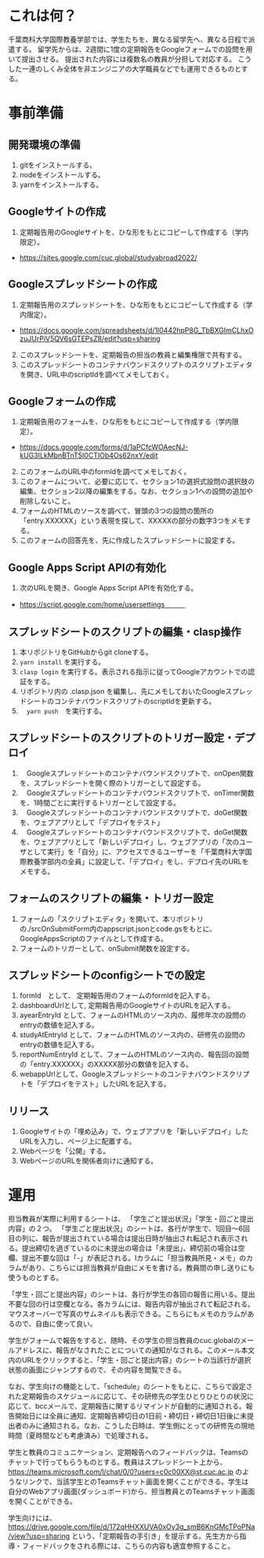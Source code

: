 # これは何？

千葉商科大学国際教養学部では、学生たちを、異なる留学先へ、異なる日程で派遣する。 留学先からは、2週間に1度の定期報告をGoogleフォームでの設問を用いて提出させる。 提出された内容には複数名の教員が分担して対応する。
こうした一連のしくみ全体を非エンジニアの大学職員などでも運用できるものとする。

# 事前準備

## 開発環境の準備

1. gitをインストールする。
2. nodeをインストールする。
3. yarnをインストールする。

## Googleサイトの作成

1. 定期報告用のGoogleサイトを、ひな形をもとにコピーして作成する（学内限定）。
  * https://sites.google.com/cuc.global/studyabroad2022/

## Googleスプレッドシートの作成

1. 定期報告用のスプレッドシートを、ひな形をもとにコピーして作成する（学内限定）。
  * https://docs.google.com/spreadsheets/d/1l0442hpP8G_TbBXGImCLhxOzuJUrPiV5QV6sGTEPsZ8/edit?usp=sharing
2. このスプレッドシートを、定期報告の担当の教員と編集権限で共有する。
3. このスプレッドシートのコンテナバウンドスクリプトのスクリプトエディタを開き、URL中のscriptIdを調べてメモしておく。

## Googleフォームの作成

1. 定期報告用のフォームを、ひな形をもとにコピーして作成する（学内限定）。
  * https://docs.google.com/forms/d/1aPCfcWOAecNJ-kUG3ILkMbnBTnT5I0CTIOb4Os62nxY/edit
2. このフォームのURL中のformIdを調べてメモしておく。
3. このフォームについて、必要に応じて、セクション1の選択式設問の選択肢の編集、セクション2以降の編集をする。なお、セクション1への設問の追加や削除しないこと。
4. フォームのHTMLのソースを調べて、冒頭の3つの設問の箇所の「entry.XXXXXX」という表現を探して、XXXXXの部分の数字3つをメモする。
5. このフォームの回答先を、先に作成したスプレッドシートに設定する。

## Google Apps Script APIの有効化

1. 次のURLを開き、Google Apps Script APIを有効化する。 
  * https://script.google.com/home/usersettings　　　

## スプレッドシートのスクリプトの編集・clasp操作

1. 本リポジトリをGitHubからgit cloneする。
2. `yarn install` を実行する。
3. `clasp login` を実行する。表示される指示に従ってGoogleアカウントでの認証をする。
4. リポジトリ内の .clasp.json を編集し、先にメモしておいたGoogleスプレッドシートのコンテナバウンドスクリプトのscriptIdを更新する。
5. 　`yarn push`　を実行する。

## スプレッドシートのスクリプトのトリガー設定・デプロイ

1. 　Googleスプレッドシートのコンテナバウンドスクリプトで、onOpen関数を、スプレッドシートを開く際のトリガーとして設定する。
2. 　Googleスプレッドシートのコンテナバウンドスクリプトで、onTimer関数を、1時間ごとに実行するトリガーとして設定する。
3. 　Googleスプレッドシートのコンテナバウンドスクリプトで、doGet関数を、ウェブアプリとして「デプロイをテスト」
4. 　Googleスプレッドシートのコンテナバウンドスクリプトで、doGet関数を、ウェブアプリとして「新しいデプロイ」し、ウェブアプリの「次のユーザとして実行」を「自分」に、アクセスできるユーザーを「千葉商科大学国際教養学部内の全員」に設定して、「デプロイ」をし、デプロイ先のURLをメモする。

## フォームのスクリプトの編集・トリガー設定

1. フォームの「スクリプトエディタ」を開いて、本リポジトリの./srcOnSubmitForm内のappscript.jsonとcode.gsをもとに、GoogleAppsScriptのファイルとして作成する。
2. フォームのトリガーとして、onSubmit関数を設定する。

## スプレッドシートのconfigシートでの設定

1. formId　として、 定期報告用のフォームのformIdを記入する。
2. dashboardUrlとして,  定期報告用のGoogleサイトのURLを記入する。
3. ayearEntryId として、フォームのHTMLのソース内の、履修年次の設問のentryの数値を記入する。
4. studyAtEntryId として、フォームのHTMLのソース内の、研修先の設問のentryの数値を記入する。
5. reportNumEntryId として、フォームのHTMLのソース内の、報告回の設問の「entry.XXXXXX」のXXXXX部分の数値を記入する。
6. webappUrlとして、Googleスプレッドシートのコンテナバウンドスクリプトを「デプロイをテスト」したURLを記入する。

## リリース

1. Googleサイトの「埋め込み」で、ウェブアプリを「新しいデプロイ」したURLを入力し、ページ上に配置する。
2. Webページを「公開」する。
3. WebページのURLを関係者向けに通知する。

# 運用

担当教員が実際に利用するシートは、 「学生ごと提出状況」「学生・回ごと提出内容」の２つ。
「学生ごと提出状況」のシートは、各行が学生で、1回目〜6回目の列に、報告が提出されている場合は提出日時が抽出され転記され表示される。提出締切を過ぎているのに未提出の場合は「未提出」、締切前の場合は空欄、提出不要な回は「-」が表記される。Iカラムに「担当教員所見・メモ」のカラムがあり、こちらには担当教員が自由にメモを書ける。教員間の申し送りにも使うものとする。

「学生・回ごと提出内容」のシートは、各行が学生の各回の報告に用いる。提出不要な回の行は空欄となる。各カラムには、報告内容が抽出されて転記される。マウスオーバーで写真のサムネイルも表示できる。こちらにもメモのカラムがあるので、自由に使って良い。

学生がフォームで報告をすると、随時、その学生の担当教員のcuc.globalのメールアドレスに、報告がなされたことについての通知がなされる。このメール本文内のURLをクリックすると、「学生・回ごと提出内容」のシートの当該行が選択状態の画面にジャンプするので、その内容を閲覧できる。

なお、学生向けの機能として、「schedule」のシートをもとに、こちらで設定された定期報告のスケジュールに応じて、その研修先の学生ひとりひとりの状況に応じて、bccメールで、定期報告に関するリマインドが自動的に通知される。報告開始日には全員に通知、定期報告締切日の1日前・締切日・締切日1日後に未提出者のみに通知される。なお、こうした日時は、学生側にとっての研修先の現地時間（夏時間なども考慮済み）で処理される。

学生と教員のコミュニケーション、定期報告へのフィードバックは、Teamsのチャットで行ってもらうものとする。教員はスプレッドシート上から、https://teams.microsoft.com/l/chat/0/0?users=c0c00XX@st.cuc.ac.jp
のようなリンクで、当該学生とのTeamsチャット画面を開くことができる。学生は自分のWebアプリ画面(ダッシュボード)から、担当教員とのTeamsチャット画面を開くことができる。

学生向けには、https://drive.google.com/file/d/172qHHXXUVA0xOy3g_smB6KnGMcTPoPNa/view?usp=sharing
という、「定期報告の手引き」を提示する。先生方から指導・フィードバックをされる際には、こちらの内容も適宜参照すること。
